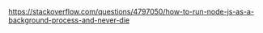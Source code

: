 https://stackoverflow.com/questions/4797050/how-to-run-node-js-as-a-background-process-and-never-die